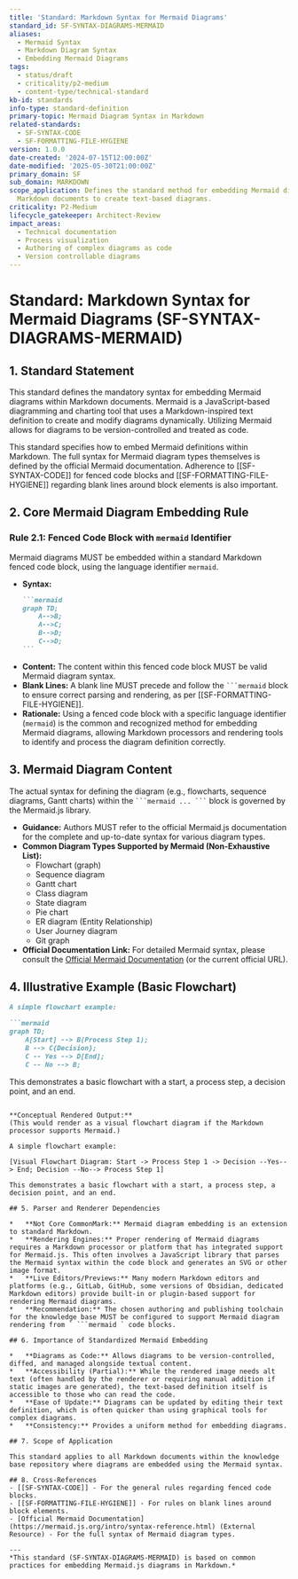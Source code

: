 ```yaml
---
title: 'Standard: Markdown Syntax for Mermaid Diagrams'
standard_id: SF-SYNTAX-DIAGRAMS-MERMAID
aliases:
  - Mermaid Syntax
  - Markdown Diagram Syntax
  - Embedding Mermaid Diagrams
tags:
  - status/draft
  - criticality/p2-medium
  - content-type/technical-standard
kb-id: standards
info-type: standard-definition
primary-topic: Mermaid Diagram Syntax in Markdown
related-standards:
  - SF-SYNTAX-CODE
  - SF-FORMATTING-FILE-HYGIENE
version: 1.0.0
date-created: '2024-07-15T12:00:00Z'
date-modified: '2025-05-30T21:00:00Z'
primary_domain: SF
sub_domain: MARKDOWN
scope_application: Defines the standard method for embedding Mermaid diagrams within
  Markdown documents to create text-based diagrams.
criticality: P2-Medium
lifecycle_gatekeeper: Architect-Review
impact_areas:
  - Technical documentation
  - Process visualization
  - Authoring of complex diagrams as code
  - Version controllable diagrams
---
```

# Standard: Markdown Syntax for Mermaid Diagrams (SF-SYNTAX-DIAGRAMS-MERMAID)

## 1. Standard Statement

This standard defines the mandatory syntax for embedding Mermaid diagrams within Markdown documents. Mermaid is a JavaScript-based diagramming and charting tool that uses a Markdown-inspired text definition to create and modify diagrams dynamically. Utilizing Mermaid allows for diagrams to be version-controlled and treated as code.

This standard specifies how to embed Mermaid definitions within Markdown. The full syntax for Mermaid diagram types themselves is defined by the official Mermaid documentation. Adherence to [[SF-SYNTAX-CODE]] for fenced code blocks and [[SF-FORMATTING-FILE-HYGIENE]] regarding blank lines around block elements is also important.

## 2. Core Mermaid Diagram Embedding Rule

### Rule 2.1: Fenced Code Block with `mermaid` Identifier
Mermaid diagrams MUST be embedded within a standard Markdown fenced code block, using the language identifier `mermaid`.
*   **Syntax:**
    ````markdown
    ```mermaid
    graph TD;
        A-->B;
        A-->C;
        B-->D;
        C-->D;
    ```
    ````
*   **Content:** The content within this fenced code block MUST be valid Mermaid diagram syntax.
*   **Blank Lines:** A blank line MUST precede and follow the ` ```mermaid ` block to ensure correct parsing and rendering, as per [[SF-FORMATTING-FILE-HYGIENE]].
*   **Rationale:** Using a fenced code block with a specific language identifier (`mermaid`) is the common and recognized method for embedding Mermaid diagrams, allowing Markdown processors and rendering tools to identify and process the diagram definition correctly.

## 3. Mermaid Diagram Content

The actual syntax for defining the diagram (e.g., flowcharts, sequence diagrams, Gantt charts) within the ` ```mermaid ... ``` ` block is governed by the Mermaid.js library.
*   **Guidance:** Authors MUST refer to the official Mermaid.js documentation for the complete and up-to-date syntax for various diagram types.
*   **Common Diagram Types Supported by Mermaid (Non-Exhaustive List):**
    *   Flowchart (graph)
    *   Sequence diagram
    *   Gantt chart
    *   Class diagram
    *   State diagram
    *   Pie chart
    *   ER diagram (Entity Relationship)
    *   User Journey diagram
    *   Git graph
*   **Official Documentation Link:** For detailed Mermaid syntax, please consult the [Official Mermaid Documentation](https://mermaid.js.org/intro/syntax-reference.html) (or the current official URL).

## 4. Illustrative Example (Basic Flowchart)

```markdown
A simple flowchart example:

```mermaid
graph TD;
    A[Start] --> B(Process Step 1);
    B --> C{Decision};
    C -- Yes --> D[End];
    C -- No --> B;
```

This demonstrates a basic flowchart with a start, a process step, a decision point, and an end.
```

**Conceptual Rendered Output:**
(This would render as a visual flowchart diagram if the Markdown processor supports Mermaid.)

A simple flowchart example:

[Visual Flowchart Diagram: Start -> Process Step 1 -> Decision --Yes--> End; Decision --No--> Process Step 1]

This demonstrates a basic flowchart with a start, a process step, a decision point, and an end.

## 5. Parser and Renderer Dependencies

*   **Not Core CommonMark:** Mermaid diagram embedding is an extension to standard Markdown.
*   **Rendering Engines:** Proper rendering of Mermaid diagrams requires a Markdown processor or platform that has integrated support for Mermaid.js. This often involves a JavaScript library that parses the Mermaid syntax within the code block and generates an SVG or other image format.
*   **Live Editors/Previews:** Many modern Markdown editors and platforms (e.g., GitLab, GitHub, some versions of Obsidian, dedicated Markdown editors) provide built-in or plugin-based support for rendering Mermaid diagrams.
*   **Recommendation:** The chosen authoring and publishing toolchain for the knowledge base MUST be configured to support Mermaid diagram rendering from ` ```mermaid ` code blocks.

## 6. Importance of Standardized Mermaid Embedding

*   **Diagrams as Code:** Allows diagrams to be version-controlled, diffed, and managed alongside textual content.
*   **Accessibility (Partial):** While the rendered image needs alt text (often handled by the renderer or requiring manual addition if static images are generated), the text-based definition itself is accessible to those who can read the code.
*   **Ease of Update:** Diagrams can be updated by editing their text definition, which is often quicker than using graphical tools for complex diagrams.
*   **Consistency:** Provides a uniform method for embedding diagrams.

## 7. Scope of Application

This standard applies to all Markdown documents within the knowledge base repository where diagrams are embedded using the Mermaid syntax.

## 8. Cross-References
- [[SF-SYNTAX-CODE]] - For the general rules regarding fenced code blocks.
- [[SF-FORMATTING-FILE-HYGIENE]] - For rules on blank lines around block elements.
- [Official Mermaid Documentation](https://mermaid.js.org/intro/syntax-reference.html) (External Resource) - For the full syntax of Mermaid diagram types.

---
*This standard (SF-SYNTAX-DIAGRAMS-MERMAID) is based on common practices for embedding Mermaid.js diagrams in Markdown.*
